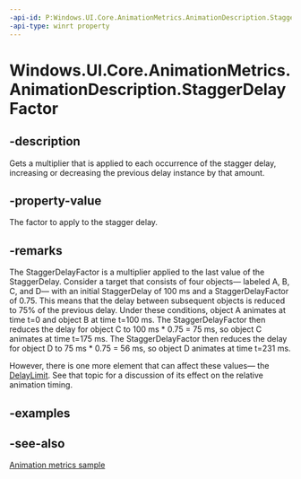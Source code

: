 ```yaml
---
-api-id: P:Windows.UI.Core.AnimationMetrics.AnimationDescription.StaggerDelayFactor
-api-type: winrt property
---
```


<!-- Property syntax
public float StaggerDelayFactor { get; }
-->

# Windows.UI.Core.AnimationMetrics.AnimationDescription.StaggerDelayFactor

## -description
Gets a multiplier that is applied to each occurrence of the stagger delay, increasing or decreasing the previous delay instance by that amount.

## -property-value
The factor to apply to the stagger delay.

## -remarks
The StaggerDelayFactor is a multiplier applied to the last value of the StaggerDelay. Consider a target that consists of four objects— labeled A, B, C, and D— with an initial StaggerDelay of 100 ms and a StaggerDelayFactor of 0.75. This means that the delay between subsequent objects is reduced to 75% of the previous delay. Under these conditions, object A animates at time t=0 and object B at time t=100 ms. The StaggerDelayFactor then reduces the delay for object C to 100 ms * 0.75 = 75 ms, so object C animates at time t=175 ms. The StaggerDelayFactor then reduces the delay for object D to 75 ms * 0.75 = 56 ms, so object D animates at time t=231 ms.

However, there is one more element that can affect these values— the [DelayLimit](animationdescription_delaylimit.md). See that topic for a discussion of its effect on the relative animation timing.

## -examples

## -see-also
[Animation metrics sample](https://github.com/microsoft/Windows-universal-samples/tree/master/Samples/AnimationMetrics)
